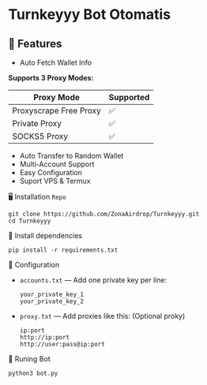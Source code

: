 # Turnkeyyy Bot Otomatis 

## 📝 Features

* Auto Fetch Wallet Info

**Supports 3 Proxy Modes:**

| Proxy Mode              | Supported |
|-------------------------|-----------|
| Proxyscrape Free Proxy  | ✅        |
| Private Proxy           | ✅        |
| SOCKS5 Proxy            | ✅        |


- Auto Transfer to Random Wallet
- Multi-Account Support
- Easy Configuration
- Suport VPS & Termux

🖥️ Installation `Repo`
````
git clone https://github.com/ZonaAirdrop/Turnkeyyy.git
cd Turnkeyyy
````
🔖 Install dependencies
````
pip install -r requirements.txt
````
📝 Configuration

* `accounts.txt` — Add one private key per line:

  ```text
  your_private_key_1
  your_private_key_2
  ```
* `proxy.txt` — Add proxies like this: (Optional proky)

  ```text
  ip:port
  http://ip:port
  http://user:pass@ip:port
  ```
🤖 Runing Bot 
````
python3 bot.py
````
